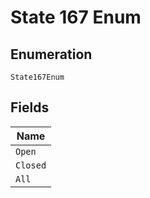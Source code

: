 
# State 167 Enum

## Enumeration

`State167Enum`

## Fields

| Name |
|  --- |
| `Open` |
| `Closed` |
| `All` |

